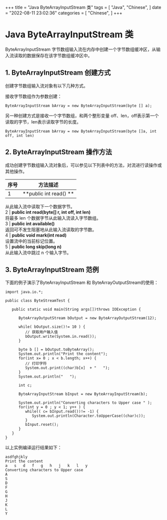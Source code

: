 +++
title = "Java ByteArrayInputStream 类"
tags = [
"Java",
"Chinese",
]
date = "2022-08-11 23:02:36"
categories = [
"Chinese",
]
+++
# Java ByteArrayInputStream 类

ByteArrayInputStream 字节数组输入流在内存中创建一个字节数组缓冲区，从输入流读取的数据保存在该字节数组缓冲区中。



## 1\. ByteArrayInputStream 创建方式

创建字节数组输入流对象有以下几种方式。

接收字节数组作为参数创建：

    
    
    ByteArrayInputStream bArray = new ByteArrayInputStream(byte [] a);
    

另一种创建方式是接收一个字节数组，和两个整形变量 off、len，off表示第一个读取的字节，len表示读取字节的长度。

    
    
    ByteArrayInputStream bArray = new ByteArrayInputStream(byte []a, int off, int len)
    



## 2\. ByteArrayInputStream 操作方法

成功创建字节数组输入流对象后，可以参见以下列表中的方法，对流进行读操作或其他操作。

序号 | 方法描述  
---|---  
1 | **public int read()         **  
从此输入流中读取下一个数据字节。  
2 | **public int read(byte[] r, int off, int len)**  
将最多 len 个数据字节从此输入流读入字节数组。  
3 | **public int available()**  
返回可不发生阻塞地从此输入流读取的字节数。  
4 | **public void mark(int read)**  
设置流中的当前标记位置。  
5 | **public long skip(long n)**  
从此输入流中跳过 n 个输入字节。  
  


## 3\. ByteArrayInputStream 范例

下面的例子演示了ByteArrayInputStream 和 ByteArrayOutputStream的使用：

    
    
    import java.io.*;
    
    public class ByteStreamTest {
    
       public static void main(String args[])throws IOException {
    
          ByteArrayOutputStream bOutput = new ByteArrayOutputStream(12);
    
          while( bOutput.size()!= 10 ) {
             // 获取用户输入值
             bOutput.write(System.in.read());
          }
    
          byte b [] = bOutput.toByteArray();
          System.out.println("Print the content");
          for(int x= 0 ; x < b.length; x++) {
             // 打印字符
             System.out.print((char)b[x]  + "   ");
          }
          System.out.println("   ");
    
          int c;
    
          ByteArrayInputStream bInput = new ByteArrayInputStream(b);
    
          System.out.println("Converting characters to Upper case " );
          for(int y = 0 ; y < 1; y++ ) {
             while(( c= bInput.read())!= -1) {
                System.out.println(Character.toUpperCase((char)c));
             }
             bInput.reset();
          }
       }
    }
    

以上实例编译运行结果如下：

    
    
    asdfghjkly
    Print the content
    a   s   d   f   g   h   j   k   l   y
    Converting characters to Upper case
    A
    S
    D
    F
    G
    H
    J
    K
    L
    Y
    

